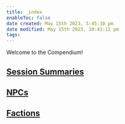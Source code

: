 ```yaml
---
title: _index
enableToc: false
date created: May 15th 2023, 5:45:10 pm
date modified: May 15th 2023, 10:41:12 pm
tags: 
---
```


Welcome to the Compendium!

## [Session Summaries](Session%20Summaries.md)

## [NPCs](NPCs/NPCs.md)

## [Factions](Factions/Factions.md)
